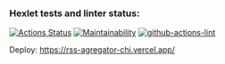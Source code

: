 ### Hexlet tests and linter status:
[![Actions Status](https://github.com/YazykovaDaria/frontend-project-lvl3/workflows/hexlet-check/badge.svg)](https://github.com/YazykovaDaria/frontend-project-lvl3/actions)
[![Maintainability](https://api.codeclimate.com/v1/badges/44e6ed815371a0301bf7/maintainability)](https://codeclimate.com/github/YazykovaDaria/frontend-project-lvl3/maintainability)
[![github-actions-lint](https://github.com/YazykovaDaria/frontend-project-lvl3/actions/workflows/my-workflow.yml/badge.svg)](https://github.com/YazykovaDaria/frontend-project-lvl3/actions)


Deploy: https://rss-agregator-chi.vercel.app/
